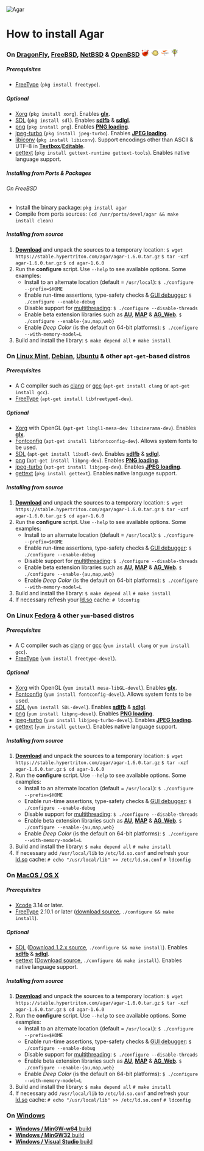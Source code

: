![Agar](mk/agar-logo.png)

# How to install Agar

### On [DragonFly](https://www.dragonflybsd.org), [FreeBSD](https://freebsd.org), [NetBSD](https://netbsd.org) & [OpenBSD](https://openbsd.org) ![](img/bsd.png)

##### Prerequisites
- [FreeType](https://freetype.org) (`pkg install freetype`).

##### Optional
- [Xorg](https://www.x.org) (`pkg install xorg`). Enables [**glx**](https://libagar.org/man3/AG_DriverGLX).
- [SDL](https://libsdl.org) (`pkg install sdl`). Enables [**sdlfb**](https://libagar.org/man3/AG_DriverSDLFB) & [**sdlgl**](https://libagar.org/man3/AG_DriverSDLGL).
- [png](http://libpng.org) (`pkg install png`). Enables [**PNG loading**](https://libagar.org/man3/AG_SurfaceFromPNG).
- [jpeg-turbo](https://libjpeg-turbo.org) (`pkg install jpeg-turbo`). Enables [**JPEG loading**](https://libagar.org/man3/AG_SurfaceFromJPEG).
- [libiconv](https://gnu.org/software/libiconv) (`pkg install libiconv`). Support encodings other than ASCII & UTF-8 in [**Textbox**](https://libagar.org/man3/AG_Textbox)/[**Editable**](https://libagar.org/man3/AG_Editable).
- [gettext](https://gnu.org/software/gettext) (`pkg install gettext-runtime gettext-tools`). Enables native language support.

##### Installing from Ports & Packages

###### On FreeBSD

- Install the binary package: `pkg install agar`
- Compile from ports sources: `(cd /usr/ports/devel/agar && make install clean)`

##### Installing from source

1. [**Download**](https://libagar.org/download.html) and unpack the sources to a temporary location:
	`$ wget https://stable.hypertriton.com/agar/agar-1.6.0.tar.gz`
	`$ tar -xzf agar-1.6.0.tar.gz`
	`$ cd agar-1.6.0`
2. Run the **configure** script. Use `--help` to see available options. Some examples:
	- Install to an alternate location (default = `/usr/local`):
	`$ ./configure --prefix=$HOME`
	- Enable run-time assertions, type-safety checks & [GUI debugger](https://libagar.org/man3/AG_GuiDebugger):
	`$ ./configure --enable-debug`
	- Disable support for [multithreading](https://libagar.org/man3/AG_Threads):
	`$ ./configure --disable-threads`
	- Enable beta extension libraries such as [**AU**](https://libagar.org/man3/AU), [**MAP**](https://libagar.org/man3/MAP) & [**AG_Web**](https://libagar.org/man3/AG_Web).
	`$ ./configure --enable-{au,map,web}`
	- Enable _Deep Color_ (is the default on 64-bit platforms):
	`$ ./configure --with-memory-model=L`
3. Build and install the library:
	`$ make depend all`
	`# make install`

### On [Linux Mint](https://linuxmint.com), [Debian](https://www.debian.org), [Ubuntu](https://ubuntu.com) & other `apt-get`-based distros

##### Prerequisites
- A C compiler such as [clang](https://clang.llvm.org) or [gcc](https://gcc.gnu.org) (`apt-get install clang` or `apt-get install gcc`).
- [FreeType](https://freetype.org) (`apt-get install libfreetype6-dev`).

##### Optional
- [Xorg](https://www.x.org) with OpenGL (`apt-get libgl1-mesa-dev libxinerama-dev`). Enables [**glx**](https://libagar.org/man3/AG_DriverGLX).
- [Fontconfig](https://www.freedesktop.org/wiki/Software/fontconfig/) (`apt-get install libfontconfig-dev`). Allows system fonts to be used.
- [SDL](https://libsdl.org) (`apt-get install libsdl-dev`). Enables [**sdlfb**](https://libagar.org/man3/AG_DriverSDLFB) & [**sdlgl**](https://libagar.org/man3/AG_DriverSDLGL).
- [png](http://libpng.org) (`apt-get install libpng-dev`). Enables [**PNG loading**](https://libagar.org/man3/AG_SurfaceFromPNG).
- [jpeg-turbo](https://libjpeg-turbo.org) (`apt-get install libjpeg-dev`). Enables [**JPEG loading**](https://libagar.org/man3/AG_SurfaceFromJPEG).
- [gettext](https://gnu.org/software/gettext) (`pkg install gettext`). Enables native language support.

##### Installing from source

1. [**Download**](https://libagar.org/download.html) and unpack the sources to a temporary location:
	`$ wget https://stable.hypertriton.com/agar/agar-1.6.0.tar.gz`
	`$ tar -xzf agar-1.6.0.tar.gz`
	`$ cd agar-1.6.0`
2. Run the **configure** script. Use `--help` to see available options. Some examples:
	- Install to an alternate location (default = `/usr/local`):
	`$ ./configure --prefix=$HOME`
	- Enable run-time assertions, type-safety checks & [GUI debugger](https://libagar.org/man3/AG_GuiDebugger):
	`$ ./configure --enable-debug`
	- Disable support for [multithreading](https://libagar.org/man3/AG_Threads):
	`$ ./configure --disable-threads`
	- Enable beta extension libraries such as [**AU**](https://libagar.org/man3/AU), [**MAP**](https://libagar.org/man3/MAP) & [**AG_Web**](https://libagar.org/man3/AG_Web).
	`$ ./configure --enable-{au,map,web}`
	- Enable _Deep Color_ (is the default on 64-bit platforms):
	`$ ./configure --with-memory-model=L`
3. Build and install the library:
	`$ make depend all`
	`# make install`
4. If necessary refresh your [ld.so](http://man7.org/linux/man-pages/man8/ld.so.8.html) cache:
	`# ldconfig`

### On Linux [Fedora](https://fedoraproject.org) & other `yum`-based distros

##### Prerequisites
- A C compiler such as [clang](https://clang.llvm.org) or [gcc](https://gcc.gnu.org) (`yum install clang` or `yum install gcc`).
- [FreeType](https://freetype.org) (`yum install freetype-devel`).

##### Optional
- [Xorg](https://www.x.org) with OpenGL (`yum install mesa-libGL-devel`). Enables [**glx**](https://libagar.org/man3/AG_DriverGLX).
- [Fontconfig](https://www.freedesktop.org/wiki/Software/fontconfig/) (`yum install fontconfig-devel`). Allows system fonts to be used.
- [SDL](https://libsdl.org) (`yum install SDL-devel`). Enables [**sdlfb**](https://libagar.org/man3/AG_DriverSDLFB) & [**sdlgl**](https://libagar.org/man3/AG_DriverSDLGL).
- [png](http://libpng.org) (`yum install libpng-devel`). Enables [**PNG loading**](https://libagar.org/man3/AG_SurfaceFromPNG).
- [jpeg-turbo](https://libjpeg-turbo.org) (`yum install libjpeg-turbo-devel`). Enables [**JPEG loading**](https://libagar.org/man3/AG_SurfaceFromJPEG).
- [gettext](https://gnu.org/software/gettext) (`yum install gettext`). Enables native language support.

##### Installing from source

1. [**Download**](https://libagar.org/download.html) and unpack the sources to a temporary location:
	`$ wget https://stable.hypertriton.com/agar/agar-1.6.0.tar.gz`
	`$ tar -xzf agar-1.6.0.tar.gz`
	`$ cd agar-1.6.0`
2. Run the **configure** script. Use `--help` to see available options. Some examples:
	- Install to an alternate location (default = `/usr/local`):
	`$ ./configure --prefix=$HOME`
	- Enable run-time assertions, type-safety checks & [GUI debugger](https://libagar.org/man3/AG_GuiDebugger):
	`$ ./configure --enable-debug`
	- Disable support for [multithreading](https://libagar.org/man3/AG_Threads):
	`$ ./configure --disable-threads`
	- Enable beta extension libraries such as [**AU**](https://libagar.org/man3/AU), [**MAP**](https://libagar.org/man3/MAP) & [**AG_Web**](https://libagar.org/man3/AG_Web).
	`$ ./configure --enable-{au,map,web}`
	- Enable _Deep Color_ (is the default on 64-bit platforms):
	`$ ./configure --with-memory-model=L`
3. Build and install the library:
	`$ make depend all`
	`# make install`
4. If necessary add `/usr/local/lib` to `/etc/ld.so.conf` and refresh your [ld.so](http://man7.org/linux/man-pages/man8/ld.so.8.html) cache:
	`# echo "/usr/local/lib" >> /etc/ld.so.conf`
	`# ldconfig`

### On [MacOS / OS X](https://en.wikipedia.org/wiki/MacOS)

##### Prerequisites
- [Xcode](https://developer.apple.com/xcode) 3.14 or later.
- [FreeType](https://freetype.org) 2.10.1 or later ([download source](https://download.savannah.gnu.org/releases/freetype/), `./configure && make install`).

##### Optional
- [SDL](https://libsdl.org) ([Download 1.2.x source](https://libsdl.org/download-1.2.php), `./configure && make install`). Enables [**sdlfb**](https://libagar.org/man3/AG_DriverSDLFB) & [**sdlgl**](https://libagar.org/man3/AG_DriverSDLGL).
- [gettext](https://gnu.org/software/gettext) ([Download source](https://ftp.gnu.org/pub/gnu/gettext/), `./configure && make install`). Enables native language support.

##### Installing from source

1. [**Download**](https://libagar.org/download.html) and unpack the sources to a temporary location:
	`$ wget https://stable.hypertriton.com/agar/agar-1.6.0.tar.gz`
	`$ tar -xzf agar-1.6.0.tar.gz`
	`$ cd agar-1.6.0`
2. Run the **configure** script. Use `--help` to see available options. Some examples:
	- Install to an alternate location (default = `/usr/local`):
	`$ ./configure --prefix=$HOME`
	- Enable run-time assertions, type-safety checks & [GUI debugger](https://libagar.org/man3/AG_GuiDebugger):
	`$ ./configure --enable-debug`
	- Disable support for [multithreading](https://libagar.org/man3/AG_Threads):
	`$ ./configure --disable-threads`
	- Enable beta extension libraries such as [**AU**](https://libagar.org/man3/AU), [**MAP**](https://libagar.org/man3/MAP) & [**AG_Web**](https://libagar.org/man3/AG_Web).
	`$ ./configure --enable-{au,map,web}`
	- Enable _Deep Color_ (is the default on 64-bit platforms):
	`$ ./configure --with-memory-model=L`
3. Build and install the library:
	`$ make depend all`
	`# make install`
4. If necessary add `/usr/local/lib` to `/etc/ld.so.conf` and refresh your [ld.so](http://man7.org/linux/man-pages/man8/ld.so.8.html) cache:
	`# echo "/usr/local/lib" >> /etc/ld.so.conf`
	`# ldconfig`

### On [Windows](https://en.wikipedia.org/wiki/Microsoft_Windows)

- [**Windows / MinGW-w64** build](https://libagar.org/docs/inst/win-mingw64.html)
- [**Windows / MinGW32** build](https://libagar.org/docs/inst/win-mingw.html)
- [**Windows / Visual Studio** build](https://libagar.org/docs/inst/win-vs.html)

